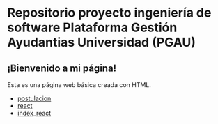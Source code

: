 # Repositorio proyecto ingeniería de software Plataforma Gestión Ayudantias Universidad (PGAU)

## ¡Bienvenido a mi página!

Esta es una página web básica creada con HTML.

- [postulacion](reporte_postulacion.csv)
- [react](react/README.md)
- [index_react](react/src/index.js)
